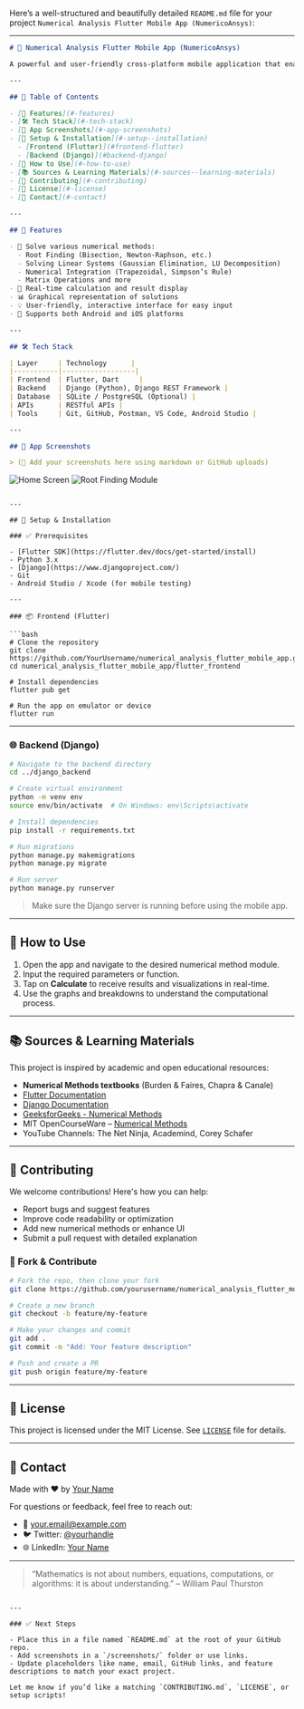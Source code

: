 Here’s a well-structured and beautifully detailed `README.md` file for your project `Numerical Analysis Flutter Mobile App (NumericoAnsys)`:

---

```markdown
# 📱 Numerical Analysis Flutter Mobile App (NumericoAnsys)

A powerful and user-friendly cross-platform mobile application that enables users to solve numerical methods problems on the go. Built with a **Flutter** frontend and **Django** backend, it provides real-time solutions, interactive inputs, and visualizations for methods like integration, root finding, linear systems, and more.

---

## 📌 Table of Contents

- [🚀 Features](#-features)
- [🛠️ Tech Stack](#️-tech-stack)
- [📲 App Screenshots](#-app-screenshots)
- [🔧 Setup & Installation](#-setup--installation)
  - [Frontend (Flutter)](#frontend-flutter)
  - [Backend (Django)](#backend-django)
- [🧪 How to Use](#-how-to-use)
- [📚 Sources & Learning Materials](#-sources--learning-materials)
- [🙌 Contributing](#-contributing)
- [📃 License](#-license)
- [💬 Contact](#-contact)

---

## 🚀 Features

- 🔢 Solve various numerical methods:
  - Root Finding (Bisection, Newton-Raphson, etc.)
  - Solving Linear Systems (Gaussian Elimination, LU Decomposition)
  - Numerical Integration (Trapezoidal, Simpson’s Rule)
  - Matrix Operations and more
- 🎯 Real-time calculation and result display
- 📊 Graphical representation of solutions
- 💡 User-friendly, interactive interface for easy input
- 🔁 Supports both Android and iOS platforms

---

## 🛠️ Tech Stack

| Layer     | Technology      |
|-----------|------------------|
| Frontend  | Flutter, Dart     |
| Backend   | Django (Python), Django REST Framework |
| Database  | SQLite / PostgreSQL (Optional) |
| APIs      | RESTful APIs |
| Tools     | Git, GitHub, Postman, VS Code, Android Studio |

---

## 📲 App Screenshots

> (📸 Add your screenshots here using markdown or GitHub uploads)
```

![Home Screen](screenshots/home.png)
![Root Finding Module](screenshots/root_finding.png)

````

---

## 🔧 Setup & Installation

### ✅ Prerequisites

- [Flutter SDK](https://flutter.dev/docs/get-started/install)
- Python 3.x
- [Django](https://www.djangoproject.com/)
- Git
- Android Studio / Xcode (for mobile testing)

---

### 📦 Frontend (Flutter)

```bash
# Clone the repository
git clone https://github.com/YourUsername/numerical_analysis_flutter_mobile_app.git
cd numerical_analysis_flutter_mobile_app/flutter_frontend

# Install dependencies
flutter pub get

# Run the app on emulator or device
flutter run
````

---

### 🌐 Backend (Django)

```bash
# Navigate to the backend directory
cd ../django_backend

# Create virtual environment
python -m venv env
source env/bin/activate  # On Windows: env\Scripts\activate

# Install dependencies
pip install -r requirements.txt

# Run migrations
python manage.py makemigrations
python manage.py migrate

# Run server
python manage.py runserver
```

> Make sure the Django server is running before using the mobile app.

---

## 🧪 How to Use

1. Open the app and navigate to the desired numerical method module.
2. Input the required parameters or function.
3. Tap on **Calculate** to receive results and visualizations in real-time.
4. Use the graphs and breakdowns to understand the computational process.

---

## 📚 Sources & Learning Materials

This project is inspired by academic and open educational resources:

* **Numerical Methods textbooks** (Burden & Faires, Chapra & Canale)
* [Flutter Documentation](https://flutter.dev/docs)
* [Django Documentation](https://docs.djangoproject.com/)
* [GeeksforGeeks - Numerical Methods](https://www.geeksforgeeks.org/numerical-methods/)
* MIT OpenCourseWare – [Numerical Methods](https://ocw.mit.edu)
* YouTube Channels: The Net Ninja, Academind, Corey Schafer

---

## 🙌 Contributing

We welcome contributions! Here's how you can help:

* Report bugs and suggest features
* Improve code readability or optimization
* Add new numerical methods or enhance UI
* Submit a pull request with detailed explanation

### 🔄 Fork & Contribute

```bash
# Fork the repo, then clone your fork
git clone https://github.com/yourusername/numerical_analysis_flutter_mobile_app.git

# Create a new branch
git checkout -b feature/my-feature

# Make your changes and commit
git add .
git commit -m "Add: Your feature description"

# Push and create a PR
git push origin feature/my-feature
```

---

## 📃 License

This project is licensed under the MIT License. See [`LICENSE`](LICENSE) file for details.

---

## 💬 Contact

Made with ❤️ by [Your Name](https://github.com/yourusername)

For questions or feedback, feel free to reach out:

* 📧 [your.email@example.com](mailto:your.email@example.com)
* 🐦 Twitter: [@yourhandle](https://twitter.com/yourhandle)
* 🌐 LinkedIn: [Your Name](https://linkedin.com/in/yourprofile)

---

> “Mathematics is not about numbers, equations, computations, or algorithms: it is about understanding.” – William Paul Thurston

```

---

### ✅ Next Steps

- Place this in a file named `README.md` at the root of your GitHub repo.
- Add screenshots in a `/screenshots/` folder or use links.
- Update placeholders like name, email, GitHub links, and feature descriptions to match your exact project.

Let me know if you’d like a matching `CONTRIBUTING.md`, `LICENSE`, or setup scripts!
```
